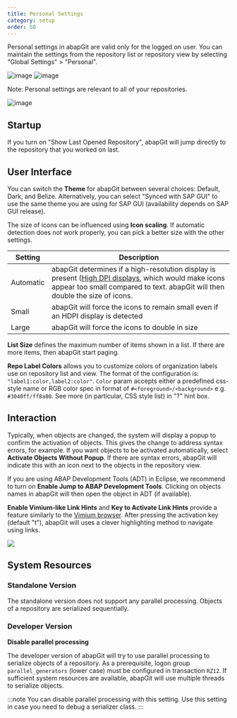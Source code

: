 ```yaml
---
title: Personal Settings
category: setup
order: 50
---
```


Personal settings in abapGit are valid only for the logged on user. You can maintain the
settings from the repository list or repository view by selecting "Global Settings" > "Personal".

![image](https://github.com/francisco-milan/docs.abapgit.org/assets/36721657/1a90cc1e-3d01-4482-a120-21da71276458)
![image](https://github.com/francisco-milan/docs.abapgit.org/assets/36721657/8e3f8f19-f38d-4051-8218-37230039df7d)

Note: Personal settings are relevant to all of your repositories.

![image](https://github.com/francisco-milan/docs.abapgit.org/assets/36721657/7f196541-dacd-466b-800a-d5d367ea0247)

## Startup

If you turn on "Show Last Opened Repository", abapGit will jump directly to the repository that you worked on last.

## User Interface

You can switch the **Theme** for abapGit between several choices: Default, Dark, and Belize. Alternatively, you can select "Synced with SAP GUI" to use the same theme
you are using for SAP GUI (availability depends on SAP GUI release).

The size of icons can be influenced using **Icon scaling**. If automatic detection does not work properly, you can pick a better size with the other settings.

Setting | Description
--------|------------
Automatic | abapGit determines if a high-resolution display is present ([High DPI displays](https://doc.qt.io/qt-5/highdpi.html), which would make icons appear too small compared to text. abapGit will then double the size of icons.
Small | abapGit will force the icons to remain small even if an HDPI display is detected
Large | abapGit will force the icons to double in size 

**List Size** defines the maximum number of items shown in a list. If there are more items, then abapGit start paging.

**Repo Label Colors** allows you to customize colors of organization labels use on repository list and view. The format of the configuration is: `"label1:color,label2:color"`. `Color` param accepts either a predefined css-style name or RGB color spec in format of `#<foreground>/<background>` e.g. `#3040ff/ff8a80`. See more (in particular, CSS style list) in "?" hint box.

## Interaction

Typically, when objects are changed, the system will display a popup to confirm the activation of objects. This gives the change to address syntax errors, for example.
If you want objects to be activated automatically, select **Activate Objects Without Popup**. If there are syntax errors, abapGit will indicate this with an icon next to
the objects in the repository view.

If you are using ABAP Development Tools (ADT) in Eclipse, we recommend to turn on **Enable Jump to ABAP Development Tools**. Clicking on objects names in abapGit will then
open the object in ADT (if available).

**Enable Vimium-like Link Hints** and **Key to Activate Link Hints** provide a feature similarly to the [Vimium browser](https://vimium.github.io/). After pressing the
activation key (default "t"), abapGit will uses a clever highlighting method to navigate using links.

![](/img/settings-personal-3.png)

## System Resources

### Standalone Version

The standalone version does not support any parallel processing. Objects of a repository are serialized sequentially.

### Developer Version

**Disable parallel processing**

The developer version of abapGit will try to use parallel processing to serialize objects of a repository. As a prerequisite, logon group `parallel_generators` (lower case) must be configured in transaction `RZ12`. If sufficient system resources are available, abapGit will use multiple threads to serialize objects.

:::note
You can disable parallel processing with this setting. Use this setting in case you need to debug a serializer class.
:::

